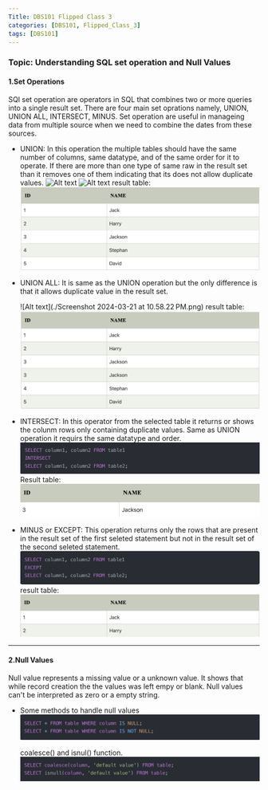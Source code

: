 ```yaml
---
Title: DBS101 Flipped Class 3
categories: [DBS101, Flipped_Class_3]
tags: [DBS101]
---
```


### Topic: Understanding SQL set operation and Null Values

#### 1.Set Operations
SQl set operation are operators in SQL that combines two or more queries into a single result set. There are four main set oprations namely, UNION, UNION ALL, INTERSECT, MINUS. Set operation are useful in manageing data from multiple source when we need to combine the dates from these sources.

- UNION: In this operation the multiple tables should have the same number of columns, same datatype, and of the same order for it to operate. If there are more than one type of same raw in the result set than it removes one of them indicating that its does not allow duplicate values.
    ![Alt text](./Screenshot%202024-03-21%20at%2011.00.04 PM.png)
     ![Alt text](./Screenshot%202024-03-21%20at%2010.45.35 PM.png)
    result table:
    ![Alt text](./image-1.png)


- UNION ALL: It is same as the UNION operation but the only difference is that it allows duplicate value in the result set.

    ![Alt text](./Screenshot 2024-03-21 at 10.58.22 PM.png)
    result table:
    ![Alt text](./image-3.png)


- INTERSECT: In this operator from the selected table it returns or shows the colunm rows only containing duplicate values. Same as UNION operation it requirs the same datatype and order.
    ![Alt text](./image-4.png)
    Result table:
    ![Alt text](./image-5.png)

- MINUS or EXCEPT: This operation returns only the rows that are present in the result set of the first seleted statement but not in the result set of the second seleted statement.
    ![Alt text](./image-6.png)
    result table:
    ![Alt text](./image-7.png)
---
#### 2.Null Values

Null value represents a missing value or a unknown value. It shows that while record creation the the values was left empy or blank. Null values can't be interpreted as zero or a empty string.

 - Some methods to handle null values
    ![Alt text](./image-8.png)

    coalesce() and isnul() function.
    ![Alt text](./image-9.png)